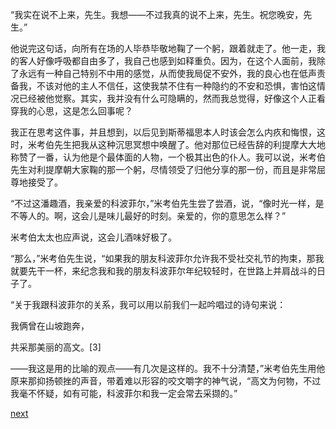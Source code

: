 
“我实在说不上来，先生。我想——不过我真的说不上来，先生。祝您晚安，先生。”

他说完这句话，向所有在场的人毕恭毕敬地鞠了一个躬，跟着就走了。他一走，我的客人好像呼吸都自由多了，我自己也感到如释重负。因为，在这个人面前，我除了永远有一种自己特别不中用的感觉，从而使我局促不安外，我的良心也在低声责备我，不该对他的主人不信任，这使我禁不住有一种隐约的不安和恐惧，害怕这情况已经被他觉察。其实，我并没有什么可隐瞒的，然而我总觉得，好像这个人正看穿我的心思，这是怎么回事呢？

我正在思考这件事，并且想到，以后见到斯蒂福思本人时该会怎么内疚和悔恨，这时，米考伯先生把我从这种沉思冥想中唤醒了。他对那位已经告辞的利提摩大大地称赞了一番，认为他是个最体面的人物，一个极其出色的仆人。我可以说，米考伯先生对利提摩朝大家鞠的那一个躬，尽情领受了归他分享的那一份，而且是非常屈尊地接受了。

“不过这潘趣酒，我亲爱的科波菲尔，”米考伯先生尝了尝酒，说，“像时光一样，是不等人的。啊，这会儿是味儿最好的时刻。亲爱的，你的意思怎么样？”

米考伯太太也应声说，这会儿酒味好极了。

“那么，”米考伯先生说，“如果我的朋友科波菲尔允许我不受社交礼节的拘束，那我就要先干一杯，来纪念我和我的朋友科波菲尔年纪较轻时，在世路上并肩战斗的日子了。

“关于我跟科波菲尔的关系，我可以用以前我们一起吟唱过的诗句来说：

我俩曾在山坡跑奔，

共采那美丽的高文。[3]

——我这是用的比喻的观点——有几次是这样的。我不十分清楚，”米考伯先生用他原来那抑扬顿挫的声音，带着难以形容的咬文嚼字的神气说，“高文为何物，不过我毫不怀疑，如有可能，科波菲尔和我一定会常去采撷的。”

[next](page371.md)